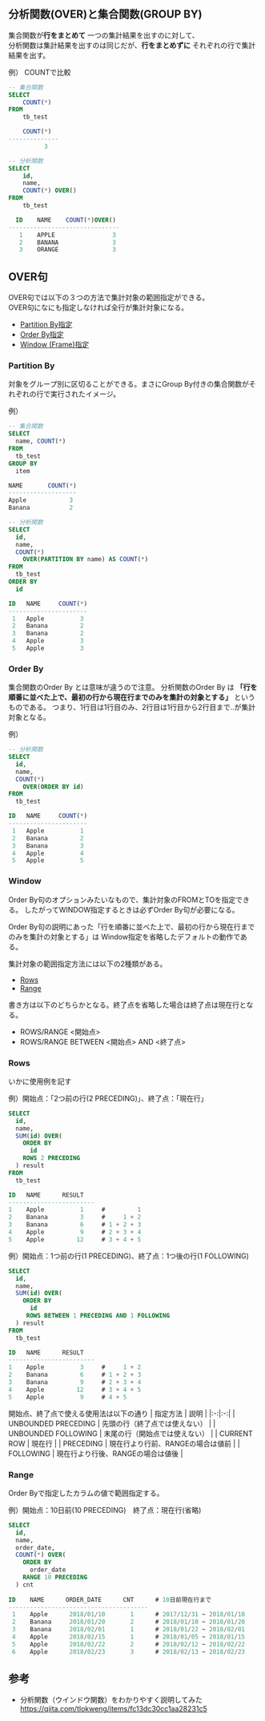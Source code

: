 ## 分析関数(OVER)と集合関数(GROUP BY)
集合関数が**行をまとめて** 一つの集計結果を出すのに対して、  
分析関数は集計結果を出すのは同じだが、**行をまとめずに** それぞれの行で集計結果を出す。

例） COUNTで比較
```sql
-- 集合関数
SELECT
    COUNT(*)
FROM
    tb_test

    COUNT(*)
--------------
          3
```

```sql
-- 分析関数
SELECT
    id,
    name,
    COUNT(*) OVER()
FROM
    tb_test

  ID    NAME    COUNT(*)OVER()
-------------------------------
   1    APPLE                3
   2    BANANA               3
   3    ORANGE               3
```

## OVER句
OVER句では以下の３つの方法で集計対象の範囲指定ができる。  
OVER句になにも指定しなければ全行が集計対象になる。

- [Partition By指定](#Partition-By)
- [Order By指定](#Order-By)
- [Window (Frame)指定](#Window)

### Partition By
 対象をグループ別に区切ることができる。まさにGroup By付きの集合関数がそれぞれの行で実行されたイメージ。

例）
```sql
-- 集合関数
SELECT
  name, COUNT(*)
FROM
  tb_test
GROUP BY
  item

NAME       COUNT(*)
-------------------
Apple            3
Banana           2
```

```sql
-- 分析関数
SELECT 
  id, 
  name,
  COUNT(*)
    OVER(PARTITION BY name) AS COUNT(*)
FROM
  tb_test
ORDER BY 
  id

ID   NAME     COUNT(*)
---------------------- 
 1   Apple          3
 2   Banana         2
 3   Banana         2
 4   Apple          3
 5   Apple          3
```
### Order By
集合関数のOrder By とは意味が違うので注意。
分析関数のOrder By は **「行を順番に並べた上で、最初の行から現在行までのみを集計の対象とする」**
というものである。
つまり、1行目は1行目のみ、2行目は1行目から2行目まで..が集計対象となる。

例）
```sql
-- 分析関数
SELECT
  id,
  name,
  COUNT(*)
    OVER(ORDER BY id)
FROM
  tb_test

ID   NAME     COUNT(*)
---------------------- 
 1   Apple          1
 2   Banana         2
 3   Banana         3
 4   Apple          4
 5   Apple          5
```

### Window
Order By句のオプションみたいなもので、集計対象のFROMとTOを指定できる。
したがってWINDOW指定するときは必ずOrder By句が必要になる。

Order By句の説明にあった「行を順番に並べた上で、最初の行から現在行までのみを集計の対象とする」は
Window指定を省略したデフォルトの動作である。

集計対象の範囲指定方法には以下の2種類がある。
- [Rows](#Rows)
- [Range](#Range)

書き方は以下のどちらかとなる。終了点を省略した場合は終了点は現在行となる。
- ROWS/RANGE <開始点>
- ROWS/RANGE BETWEEN <開始点> AND <終了点>

### Rows
いかに使用例を記す

例）開始点：「2つ前の行(2 PRECEDING)」、終了点：「現在行」
```sql
SELECT 
  id, 
  name,
  SUM(id) OVER(
    ORDER BY
      id
    ROWS 2 PRECEDING
  ) result
FROM
  tb_test

ID   NAME      RESULT
------------------------
1    Apple          1     #         1
2    Banana         3     #     1 + 2
3    Banana         6     # 1 + 2 + 3
4    Apple          9     # 2 + 3 + 4 
5    Apple         12     # 3 + 4 + 5

```
例）開始点：1つ前の行(1 PRECEDING)、終了点：1つ後の行(1 FOLLOWING)
```sql
SELECT
  id,
  name,
  SUM(id) OVER(
    ORDER BY
      id
     ROWS BETWEEN 1 PRECEDING AND 1 FOLLOWING
  ) result
FROM
  tb_test

ID   NAME      RESULT
------------------------
1    Apple          3     #     1 + 2
2    Banana         6     # 1 + 2 + 3
3    Banana         9     # 2 + 3 + 4
4    Apple         12     # 3 + 4 + 5
5    Apple          9     # 4 + 5

```

開始点、終了点で使える使用法は以下の通り
| 指定方法 | 説明 |
|:-:|:-:|
| UNBOUNDED PRECEDING | 先頭の行（終了点では使えない） |
| UNBOUNDED FOLLOWING | 末尾の行（開始点では使えない） |
| CURRENT ROW | 現在行 | 
| <n> PRECEDING | 現在行より<n>行前、RANGEの場合は<n>値前 |
| <n> FOLLOWING | 現在行より<n>行後、RANGEの場合は<n>値後 |

### Range
Order Byで指定したカラムの値で範囲指定する。

例）開始点：10日前(10 PRECEDING)　終了点：現在行(省略)
```sql
SELECT
  id,
  name,
  order_date,
  COUNT(*) OVER(
    ORDER BY
      order_date
    RANGE 10 PRECEDING
  ) cnt
  
ID    NAME      ORDER_DATE      CNT      # 10日前現在行まで
---------------------------------------
 1    Apple      2018/01/10       1      # 2017/12/31 ~ 2018/01/10
 2    Banana     2018/01/20       2      # 2018/01/10 ~ 2018/01/20
 3    Banana     2018/02/01       1      # 2018/01/22 ~ 2018/02/01
 4    Apple      2018/02/15       1      # 2018/01/05 ~ 2018/01/15
 5    Apple      2018/02/22       2      # 2018/02/12 ~ 2018/02/22
 6    Apple      2018/02/23       3      # 2018/02/13 ~ 2018/02/23
```

## 参考
- 分析関数（ウインドウ関数）をわかりやすく説明してみた  
https://qiita.com/tlokweng/items/fc13dc30cc1aa28231c5
